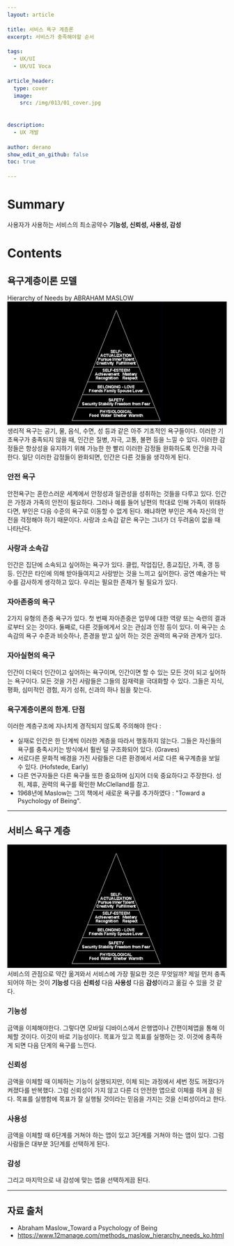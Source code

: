 ```yaml
---
layout: article

title: 서비스 욕구 계층론 
excerpt: 서비스가 충족해야할 순서

tags: 
  - UX/UI
  - UX/UI Voca

article_header:
  type: cover
  image:
    src: /img/013/01_cover.jpg


description: 
  - UX 개발

author: derano
show_edit_on_github: false
toc: true

---
```

# Summary
사용자가 사용하는 서비스의 최소공약수 **기능성, 신뢰성, 사용성, 감성**
  
# Contents
## 욕구계층이론 모델

Hierarchy of Needs by ABRAHAM MASLOW
![Hierarchy of Needs](/img/013/02_need.jpg "Hierarchy of Needs")
생리적 욕구는 공기, 물, 음식, 수면, 성 등과 같은 아주 기초적인 욕구들이다. 이러한 기초욕구가 충족되지 않을 때, 인간은 질병, 자극, 고통, 불편 등을 느낄 수 있다. 이러한 감정들은 항상성을 유지하기 위해 가능한 한 빨리 이러한 감정들 완화하도록 인간을 자극한다. 일단 이러한 감정들이 완화되면, 인간은 다른 것들을 생각하게 된다.
  
### 안전 욕구
안전욕구는 혼란스러운 세계에서 안정성과 일관성을 성취하는 것들을 다루고 있다. 인간은 가정과 가족의 안전이 필요하다. 그러나 예를 들어 남편의 학대로 인해 가족이 위태하다면, 부인은 다음 수준의 욕구로 이동할 수 없게 된다. 왜냐하면 부인은 계속 자신의 안전을 걱정해야 하기 때문이다. 사랑과 소속감 같은 욕구는 그녀가 더 두려움이 없을 때 나타난다.
  
### 사랑과 소속감
인간은 집단에 소속되고 싶어하는 욕구가 있다. 클럽, 작업집단, 종교집단, 가족, 갱 등등. 인간은 타인에 의해 받아들여지고 사랑받는 것을 느끼고 싶어한다. 공연 예술가는 박수를 감사하게 생각하고 있다. 우리는 필요한 존재가 될 필요가 있다.
  
### 자아존중의 욕구
2가지 유형의 존중 욕구가 있다. 첫 번째 자아존중은 업무에 대한 역량 또는 숙련의 결과로부터 오는 것이다. 둘째로, 다른 것들에게서 오는 관심과 인정 등이 있다. 이 욕구는 소속감의 욕구 수준과 비슷하나, 존경을 받고 싶어 하는 것은 권력의 욕구와 관계가 있다.
  
### 자아실현의 욕구
인간이 더욱더 인간이고 싶어하는 욕구이며, 인간이면 할 수 있는 모든 것이 되고 싶어하는 욕구이다. 모든 것을 가진 사람들은 그들의 잠재력을 극대화할 수 있다. 그들은 지식, 평화, 심미적인 경험, 자기 성취, 신과의 하나 됨을 찾는다.
 

### 욕구계층이론의 한계. 단점
이러한 계층구조에 지나치게 경직되지 않도록 주의해야 한다 :
- 실재로 인간은 한 단계씩 이러한 계층을 따라서 행동하지 않는다. 그들은 자신들의 욕구를 충족시키는 방식에서 훨씬 덜 구조화되어 있다. (Graves)
- 서로다른 문화적 배경을 가진 사람들은 다른 환경에서 서로 다른 욕구계층을 보일 수 있다. (Hofstede, Early)
- 다른 연구자들은 다른 욕구들 또한 중요하며 심지어 더욱 중요하다고 주장한다. 성취, 제휴, 권력의 욕구를 확인한 McClelland를 참고.
- 1968년에 Maslow는 그의 책에서 새로운 욕구를 추가하였다 : "Toward a Psychology of Being".

------

## 서비스 욕구 계층
![Hierarchy of Needs](/img/013/02_need.jpg "Hierarchy of Needs")
서비스의 관점으로 약간 옮겨와서 서비스에 가장 필요한 것은 무엇일까? 제일 먼저 충족되어야 하는 것이 **기능성** 다음 **신뢰성** 다음 **사용성** 다음 **감성**이라고 옮길 수 있을 것 같다.
  
### 기능성
금액을 이체해야한다. 그렇다면 모바일 디바이스에서 은행앱이나 간편이체앱을 통해 이체할 것이다. 이것이 바로 기능성이다. 목표가 있고 목표를 실행하는 것. 이것에 충족하게 되면 다음 단계의 욕구를 느낀다.
  
### 신뢰성
금액을 이체할 때 이체하는 기능이 실행되지만, 이체 되는 과정에서 세번 정도 꺼졌다가 켜졌다를 반복했다. 그럼 신뢰성이 가지 않고 다른 더 안전한 앱으로 이체를 하게 끔 된다. 목표를 실행함에 목표가 잘 실행될 것이라는 믿음을 가지는 것을 신뢰성이라고 한다.
  
### 사용성
금액을 이체할 때 6단계를 거쳐야 하는 앱이 있고 3단계를 거쳐야 하는 앱이 있다. 그럼 사람들은 대부분 3단계를 선택하게 된다.
  
### 감성
그리고 마지막으로 내 감성에 맞는 앱을 선택하게끔 된다.

------

## 자료 출처
- Abraham Maslow_Toward a Psychology of Being
- https://www.12manage.com/methods_maslow_hierarchy_needs_ko.html


